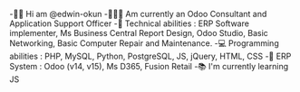 -👋🏽 Hi am @edwin-okun
-👷🏽‍♂️ Am currently an Odoo Consultant and Application Support Officer
-🧰 Technical abilities : ERP Software implementer, Ms Business Central Report Design, Odoo Studio, Basic Networking, Basic Computer Repair and Maintenance.
-💻 Programming abilities : PHP, MySQL, Python, PostgreSQL, JS, jQuery, HTML, CSS
-💽 ERP System : Odoo (v14, v15), Ms D365, Fusion Retail
-📚 I'm currently learning JS
